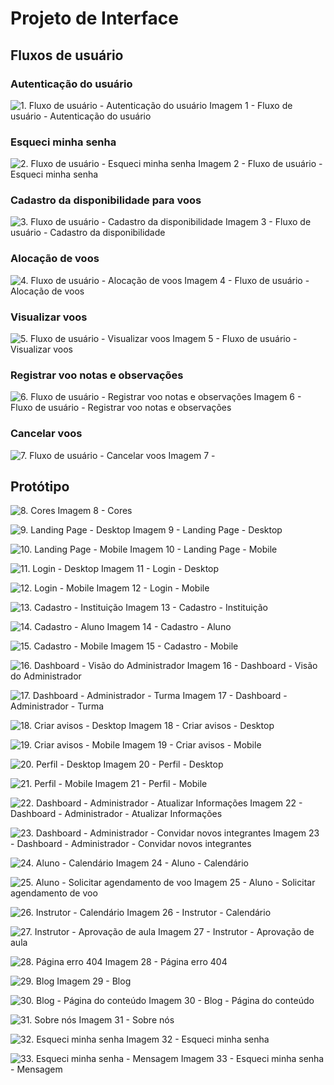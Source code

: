 # Projeto de Interface

## Fluxos de usuário

### Autenticação do usuário

![1. Fluxo de usuário - Autenticação do usuário](/documentos/img/1.%20Autenticacao%20do%20usuario.jpg "Fluxo de usuário - Autenticação do usuário")
Imagem 1 - Fluxo de usuário - Autenticação do usuário

### Esqueci minha senha

![2. Fluxo de usuário - Esqueci minha senha](/documentos/img/2.%20Esqueci%20minha%20senha.jpg "Fluxo de usuário - Esqueci minha senha")
Imagem 2 - Fluxo de usuário - Esqueci minha senha

### Cadastro da disponibilidade para voos

![3. Fluxo de usuário - Cadastro da disponibilidade](/documentos/img/3.%20Cadastro%20da%20disponibilidade.jpg "Fluxo de usuário - Cadastro da disponibilidade")
Imagem 3 - Fluxo de usuário - Cadastro da disponibilidade

### Alocação de voos

![4. Fluxo de usuário - Alocação de voos](/documentos/img/4.%20Alocacao%20de%20voos.jpg "Fluxo de usuário - Alocação de voos")
Imagem 4 - Fluxo de usuário - Alocação de voos

### Visualizar voos

![5. Fluxo de usuário - Visualizar voos](/documentos/img/5.%20Visualizar%20voos.jpg "Fluxo de usuário - Visualizar voos")
Imagem 5 - Fluxo de usuário - Visualizar voos

### Registrar voo notas e observações

![6. Fluxo de usuário - Registrar voo notas e observações](/documentos/img/6.%20Registrar%20voo%20notas%20e%20observacoes.jpg "Fluxo de usuário - Registrar voo notas e observações")
Imagem 6 - Fluxo de usuário - Registrar voo notas e observações

### Cancelar voos

![7. Fluxo de usuário - Cancelar voos](/documentos/img/7.%20Cancelar%20voos.jpg "Fluxo de usuário - Cancelar voos")
Imagem 7 -

## Protótipo

![8. Cores](/documentos/img/cores.png "Cores")
Imagem 8 - Cores

![9. Landing Page - Desktop](/documentos/img/Home.png "Landing Page - Desktop")
Imagem 9 - Landing Page - Desktop

![10. Landing Page - Mobile](/documentos/img/Home%20-%20Mobile.png "Landing Page - Mobile")
Imagem 10 - Landing Page - Mobile

![11. Login - Desktop](/documentos/img/Login.png "Login - Desktop")
Imagem 11 - Login - Desktop

![12. Login - Mobile](/documentos/img/Login%20-%20Mobile.png "Login - Mobile")
Imagem 12 - Login - Mobile

![13. Cadastro - Instituição](/documentos/img/Cadastro.png "Cadastro - Instituição")
Imagem 13 - Cadastro - Instituição

![14. Cadastro - Aluno](/documentos/img/Cadastro%20aluno.png "Cadastro - Aluno")
Imagem 14 - Cadastro - Aluno

![15. Cadastro - Mobile](/documentos/img/Cadastro%20-%20Mobile.png "Cadastro - Mobile")
Imagem 15 - Cadastro - Mobile

![16. Dashboard - Visão do Administrador](/documentos/img/Dasboard%20-%20Visao%20do%20Adminitrador.png "Dashboard - Visão do Administrador")
Imagem 16 - Dashboard - Visão do Administrador

![17. Dashboard - Administrador - Turma](/documentos/img/Turma%20-%20Visão%20do%20Adminitrador.png "Dashboard - Administrador - Turma")
Imagem 17 - Dashboard - Administrador - Turma

![18. Criar avisos - Desktop](/documentos/img/Avisos%20-%20Criar%20avisos%20-%20Desktop.png "Criar avisos - Desktop")
Imagem 18 - Criar avisos - Desktop

![19. Criar avisos - Mobile](/documentos/img/Avisos%20-%20Criar%20avisos%20-%20Mobile.png "Criar avisos - Mobile")
Imagem 19 - Criar avisos - Mobile

![20. Perfil - Desktop](/documentos/img/Perfil%20-%20Desktop.png "Perfil - Desktop")
Imagem 20 - Perfil - Desktop

![21. Perfil - Mobile](/documentos/img/Perfil%20-%20Mobile.png "Perfil - Mobile")
Imagem 21 - Perfil - Mobile

![22. Dashboard - Administrador - Atualizar Informações](/documentos/img/Dashboard%20-%20Administrador%20-%20Atualizar%20Informacoes.png "Dashboard - Administrador - Atualizar Informações")
Imagem 22 - Dashboard - Administrador - Atualizar Informações

![23. Dashboard - Administrador - Convidar novos integrantes](/documentos/img/Convidar%20novos%20integrantes.png "Dashboard - Administrador - Convidar novos integrantes")
Imagem 23 - Dashboard - Administrador - Convidar novos integrantes

![24. Aluno - Calendário](/documentos/img/Cadastro%20aluno.png "Aluno - Calendário")
Imagem 24 - Aluno - Calendário

![25. Aluno - Solicitar agendamento de voo](/documentos/img/Dashboard%20-%20Aluno%20-%20Solicita%20agendamento.png "Aluno - Solicitar agendamento de voo")
Imagem 25 - Aluno - Solicitar agendamento de voo

![26. Instrutor - Calendário](/documentos/img/Instrutor%20-%20Calendario.png "Instrutor - Calendário")
Imagem 26 - Instrutor - Calendário

![27. Instrutor - Aprovação de aula](/documentos/img/Intrutor%20-%20Aprovcacao%20de%20Aula.png "Instrutor - Aprovação de aula")
Imagem 27 - Instrutor - Aprovação de aula

![28. Página erro 404](/documentos/img/404.png "Página erro 404")
Imagem 28 - Página erro 404

![29. Blog](/documentos/img/blog.png "Blog")
Imagem 29 - Blog

![30. Blog - Página do conteúdo](/documentos/img/blog%20-%20Conteudo.png "Blog - Página do conteúdo")
Imagem 30 - Blog - Página do conteúdo

![31. Sobre nós](/documentos/img/Sobre%20nós.png "Sobre nós")
Imagem 31 - Sobre nós

![32. Esqueci minha senha](/documentos/img/Esqueceu%20sua%20senha%20-%20Desktop.png "Esqueci minha senha")
Imagem 32 - Esqueci minha senha

![33. Esqueci minha senha - Mensagem](/documentos/img/Esqueceu%20sua%20senha%20-%20%20mensagem.png "Esqueci minha senha - Mensagem")
Imagem 33 - Esqueci minha senha - Mensagem
